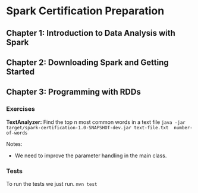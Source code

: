 # Spark Certification Preparation

## Chapter 1: Introduction to Data Analysis with Spark
## Chapter 2: Downloading Spark and Getting Started
## Chapter 3: Programming with RDDs

### Exercises
**TextAnalyzer:** Find the top n most common words in a text file
```java -jar target/spark-certification-1.0-SNAPSHOT-dev.jar text-file.txt  number-of-words```

Notes:
* We need to improve the parameter handling in the main class.

### Tests

To run the tests we just run.
```mvn test```